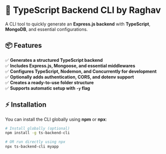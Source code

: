 # 🚀 TypeScript Backend CLI by Raghav

A CLI tool to quickly generate an **Express.js backend** with **TypeScript**, **MongoDB**, and essential configurations.

## 📦 Features

✅ **Generates a structured TypeScript backend**  
✅ **Includes Express.js, Mongoose, and essential middlewares**  
✅ **Configures TypeScript, Nodemon, and Concurrently for development**  
✅ **Optionally adds authentication, CORS, and dotenv support**  
✅ **Creates a ready-to-use folder structure**  
✅ **Supports automatic setup with `-y` flag**

## ⚡ Installation

You can install the CLI globally using **npm** or **npx**:

```sh
# Install globally (optional)
npm install -g ts-backend-cli

# OR run directly using npx
npx ts-backend-cli myapp
```
